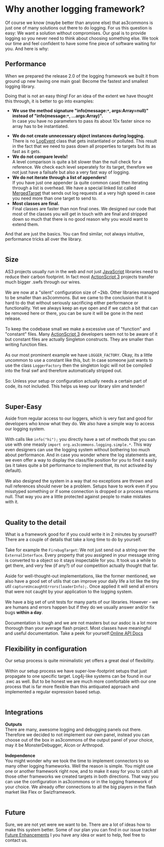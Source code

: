 # Why another logging framework? #
Of course we know (maybe better than anyone else) that as3commons is just one of many solutions out there to do logging. For us this question is easy: We want a solution without compromises. Our goal is to provide logging so you never need to think about choosing something else. We took our time and feel confident to have some fine piece of software waiting for you. And here is why:

## Performance ##
When we prepared the release 2.0 of the logging framework we built it from ground up new having one main goal: Become the fastest and smallest logging library.

Doing that is not an easy thing! For an idea of the extent we have thought this through, it is better to go into examples:

  * **We use the method signature "info(message:`*`, args:Array=null)" instead of "info(message:`*`, ...args:Array)".**<br>In case you have no parameters to pass its about 10x faster since no array has to be instantiated.<br>
<ul><li><b>We do not create unnecessary object instances during logging.</b><br> There is no <a href='http://help.adobe.com/de_DE/AS3LCR/Flex_4.0/mx/logging/LogEvent.html'>LogEvent</a> class that gets instantiated or polluted. This result in the fact that we need to pass down all properties to targets but its as fast as it gets.<br>
</li><li><b>We do not compare levels!</b><br>A level comparison is quite a bit slower than the null check for a reference. We check each level seperately for its target, therefore we not just have a failsafe but also a very fast way of logging.<br>
</li><li><b>We do not iterate through a list of appenders!</b><br> If you have just one appender (a quite common case) then iterating through a list is overhead. We have a special linked list called <a href='http://as3commons.org/as3-commons-logging/asdoc/index.html?org/as3commons/logging/setup/target/MergedTarget.html&org/as3commons/logging/setup/target/class-list.html'>MergedTarget</a> that sends out log requests at a very high speed in case you need more than one target to send to.<br>
</li><li><b>Most classes are final.</b><br>Final classes are faster than non final ones. We designed our code that most of the classes you will get in touch with are final and stripped down so much that there is no good reason why you would want to extend them.</li></ul>

And that are just the basics. You can find similar, not always intuitive, performance tricks all over the library.<br>
<br>
<h2>Size</h2>
AS3 projects usually run in the web and not just <a href='http://en.wikipedia.org/wiki/JavaScript'>JavaScript</a> libraries need to reduce their carbon footprint. In fact most <a href='http://en.wikipedia.org/wiki/ActionScript#ActionScript_3.0'>ActionScript 3</a> projects transfer much bigger .swfs through our wires.<br>
<br>
We are now at a "silent" configuration size of ~2kb. Other libraries managed to be smaller than as3commons. But we came to the conclusion that it is hard to do that without seriously sacrificing either performance or functionality. Yet we always keep an eye open and if we catch a bit that can be removed here or there, you can be sure it will be gone in the next release.<br>
<br>
To keep the codebase small we make a excessive use of "function" and "constant" files. Many <a href='http://en.wikipedia.org/wiki/ActionScript#ActionScript_3.0'>ActionScript 3</a> developers seem not to be aware of it but constant files are actually Singleton constructs. They are smaller than writing function files.<br>
<br>
As our most prominent example we have <code>LOGGER_FACTORY</code>. Okay, its a little uncommon to use a constant like this, but: In case someone just wants to use the class <code>LoggerFactory</code> then the singleton logic will not be compiled into the final swf and therefore automatically stripped out.<br>
<br>
So: Unless your setup or configuration actually needs a certain part of code, its not included. This helps us keep our library slim and tender!<br>
<br>
<h2>Super-Easy</h2>
Aside from regular access to our loggers, which is very fast and good for developers who know what they do. We also have a simple way to access our logging system.<br>
<br>
With calls like <code>info("hi");</code> you directly have a set of methods that you can use with one measly <code>import org.as3commons.logging.simple.*</code>. This way even designers can use the logging system without bothering too much about performance. And in case you wonder where the log statements are, we even offer a way to display the class/file position for you to find it easily (as it takes quite a bit performance to implement that, its not activated by default).<br>
<br>
We also designed the system in a way that no exceptions are thrown and null references should never be a problem. Setups have to work even if you misstyped something or if some connection is dropped or a process returns null. That way you are a little protected against people to make mistakes with it.<br>
<br>
<h2>Quality to the detail</h2>
What is a framework good for if you could write it in 2 minutes by yourself? There are a couple of details that take a long time to do by yourself.<br>
<br>
Take for example the <code>FirebugTarget</code>: We not just send out a string over the <code>ExternalInterface</code>. Every property that you assigned in your message string is converted to a object so it stays inspectable for you. It took us a while to get there, and very few (if any?) of our competition actually thought that far.<br>
<br>
Aside for well-thought-out implementations, like the former mentioned, we also have a good set of utils that can improve your daily life a lot like the tiny util <code>captureUncaughtErrors(loaderInfo);</code>. Once applied it will send all errors that were not caught by your application to the logging system.<br>
<br>
We have a big set of unit tests for many parts of our libraries. However  - we are humans and errors happen but if they do we usually answer and/or fix bugs <b>within a day</b>.<br>
<br>
Documentation is tough and we are not masters but our asdoc is a lot more thorough than your average flash project. Most classes have meaningful and useful documentation. Take a peek for yourself:<a href='http://as3commons.org/as3-commons-logging/asdoc/index.html'>Online API Docs</a>

<h2>Flexibility in configuration</h2>
Our setup process is quite minimalistic yet offers a great deal of flexibility.<br>
<br>
Within our setup process we have super-low-footprint setups that just propagate to one specific target. Log4j-like systems can be found in our<br>
.swc as well. But to be honest we are much more comfortable with our one process that is far more flexible than this antiquated approach and implemented a regular expression based setup.<br>
<br>
<h2>Integrations</h2>
<b>Outputs</b><br>There are many, awesome logging and debugging panels out there. Therefore we decided to not implement our own panel, instead you can choose out of the box in as3commons of the output panel of your choice, may it be MonsterDebugger, Alcon or Arthropod.<br>
<br>
<b>Independence</b><br>You might wonder why we took the time to implement connectors to so many other logging frameworks. Well the reason is simple. You might use one or another framework right now, and to make it easy for you to catch all those other frameworks we created targets in both directions. That way you can use the configuration in as3commons or in the logging framework of your choice. We already offer connections to all the big players in the flash market like Flex or Swizframework.<br>
<br>
<h2>Future</h2>
Sure, we are not yet were we want to be. There are a lot of ideas how to make this system better. Some of our plan you can find in our issue tracker <a href='http://code.google.com/p/as3-commons/issues/list?can=2&q=label%3ASubProject-logging%20label%3AType-Enhancement'>Future Enhancements</a> I you have any idea or want to help, feel free to contact us.